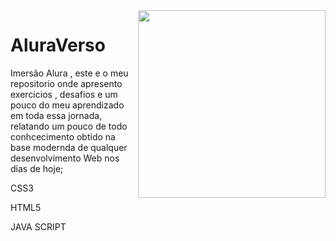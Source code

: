 <img src="https://cdn-icons-png.flaticon.com/512/5524/5524411.png"  align="right" width="300">
  
  # AluraVerso

 Imersão Alura , este e o meu repositorio onde apresento exercicios , desafios e um pouco do meu aprendizado em toda essa jornada, relatando 
 um pouco de todo conhcecimento obtido na base modernda de qualquer desenvolvimento Web nos dias de hoje;
 
 CSS3
 
 HTML5
 
 JAVA SCRIPT



